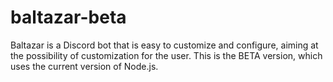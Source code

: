 # baltazar-beta
Baltazar is a Discord bot that is easy to customize and configure, aiming at the possibility of customization for the user. This is the BETA version, which uses the current version of Node.js.
